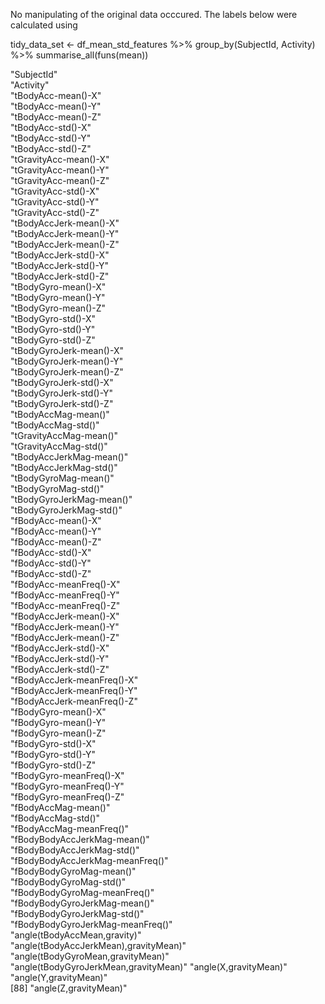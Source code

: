 No manipulating of the original data occcured.
The labels below were calculated using

tidy_data_set <- df_mean_std_features %>%
  group_by(SubjectId, Activity) %>%
    summarise_all(funs(mean))

"SubjectId"                           
"Activity"                            
"tBodyAcc-mean()-X"                   
"tBodyAcc-mean()-Y"                   
"tBodyAcc-mean()-Z"                   
"tBodyAcc-std()-X"                    
"tBodyAcc-std()-Y"                    
"tBodyAcc-std()-Z"                    
"tGravityAcc-mean()-X"                
"tGravityAcc-mean()-Y"                
"tGravityAcc-mean()-Z"                
"tGravityAcc-std()-X"                 
"tGravityAcc-std()-Y"                 
"tGravityAcc-std()-Z"                 
"tBodyAccJerk-mean()-X"               
"tBodyAccJerk-mean()-Y"               
"tBodyAccJerk-mean()-Z"               
"tBodyAccJerk-std()-X"                
"tBodyAccJerk-std()-Y"                
"tBodyAccJerk-std()-Z"                
"tBodyGyro-mean()-X"                  
"tBodyGyro-mean()-Y"                  
"tBodyGyro-mean()-Z"                  
"tBodyGyro-std()-X"                   
"tBodyGyro-std()-Y"                   
"tBodyGyro-std()-Z"                   
"tBodyGyroJerk-mean()-X"              
"tBodyGyroJerk-mean()-Y"              
"tBodyGyroJerk-mean()-Z"              
"tBodyGyroJerk-std()-X"               
"tBodyGyroJerk-std()-Y"               
"tBodyGyroJerk-std()-Z"               
"tBodyAccMag-mean()"                  
"tBodyAccMag-std()"                   
"tGravityAccMag-mean()"               
"tGravityAccMag-std()"                
"tBodyAccJerkMag-mean()"              
"tBodyAccJerkMag-std()"               
"tBodyGyroMag-mean()"                 
"tBodyGyroMag-std()"                  
"tBodyGyroJerkMag-mean()"             
"tBodyGyroJerkMag-std()"              
"fBodyAcc-mean()-X"                   
"fBodyAcc-mean()-Y"                   
"fBodyAcc-mean()-Z"                   
"fBodyAcc-std()-X"                    
"fBodyAcc-std()-Y"                    
"fBodyAcc-std()-Z"                    
"fBodyAcc-meanFreq()-X"               
"fBodyAcc-meanFreq()-Y"               
"fBodyAcc-meanFreq()-Z"               
"fBodyAccJerk-mean()-X"               
"fBodyAccJerk-mean()-Y"               
"fBodyAccJerk-mean()-Z"               
"fBodyAccJerk-std()-X"                
"fBodyAccJerk-std()-Y"                
"fBodyAccJerk-std()-Z"                
"fBodyAccJerk-meanFreq()-X"           
"fBodyAccJerk-meanFreq()-Y"           
"fBodyAccJerk-meanFreq()-Z"           
"fBodyGyro-mean()-X"                  
"fBodyGyro-mean()-Y"                  
"fBodyGyro-mean()-Z"                  
"fBodyGyro-std()-X"                   
"fBodyGyro-std()-Y"                   
"fBodyGyro-std()-Z"                   
"fBodyGyro-meanFreq()-X"              
"fBodyGyro-meanFreq()-Y"              
"fBodyGyro-meanFreq()-Z"              
"fBodyAccMag-mean()"                  
"fBodyAccMag-std()"                   
"fBodyAccMag-meanFreq()"              
"fBodyBodyAccJerkMag-mean()"          
"fBodyBodyAccJerkMag-std()"           
"fBodyBodyAccJerkMag-meanFreq()"      
"fBodyBodyGyroMag-mean()"             
"fBodyBodyGyroMag-std()"              
"fBodyBodyGyroMag-meanFreq()"         
"fBodyBodyGyroJerkMag-mean()"         
"fBodyBodyGyroJerkMag-std()"          
"fBodyBodyGyroJerkMag-meanFreq()"     
"angle(tBodyAccMean,gravity)"         
"angle(tBodyAccJerkMean),gravityMean)"
"angle(tBodyGyroMean,gravityMean)"    
"angle(tBodyGyroJerkMean,gravityMean)"
"angle(X,gravityMean)"                
"angle(Y,gravityMean)"                
[88] "angle(Z,gravityMean)" 